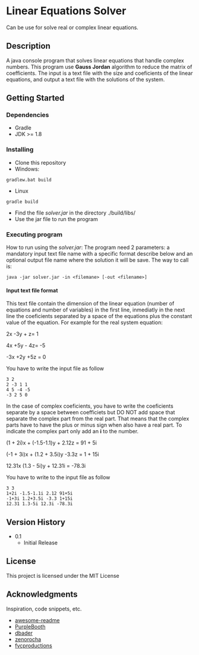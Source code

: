 # Linear Equations Solver

Can be use for solve real or complex linear equations.

## Description

A java console program that solves linear equations that handle complex numbers. This program
use **Gauss Jordan** algorithm to reduce the matrix of coefficients. The input is a text file 
with the size and coeficients of the linear equations, and output a text file with the solutions 
of the system.

## Getting Started

### Dependencies

* Gradle
* JDK >= 1.8

### Installing

* Clone this repository
* Windows:
```
gradlew.bat build
```
* Linux
```
gradle build
```
* Find the file _solver.jar_ in the directory ./build/libs/
* Use the jar file to run the program

### Executing program

How to run using the _solver.jar_: 
The program need 2 parameters: a mandatory input text file name with a specific format describe below
and an optional output file name where the solution it will be save. The way to call is:
```
java -jar solver.jar -in <filemane> [-out <filename>]
```

#### Input text file format
This text file contain the dimension of the linear equation (number of equations and number of variables) 
in the first line, inmediatly in the next line the coeficients separated by a space of the equations plus 
the constant value of the equation. For example for the real system equation:

2x -3y + z= 1

4x +5y - 4z= -5

-3x +2y +5z = 0

You have to write the input file as follow
```
3 2
2 -3 1 1
4 5 -4 -5
-3 2 5 0
```

In the case of complex coeficients, you have to write the coeficients separate by a space between coefficiets
but DO NOT add space that separate the complex part from the real part. That means that the complex parts
have to have the plus or minus sign when also have a real part. To indicate the complex part only add an **i** 
to the number.

(1 + 2i)x + (-1.5-1.1)y + 2.12z = 91 + 5i

(-1 + 3i)x + (1.2 + 3.5i)y -3.3z = 1 + 15i

12.31x (1.3 - 5i)y + 12.31i = -78.3i

You have to write to the input file as follow

```
3 3
1+2i -1.5-1.1i 2.12 91+5i
-1+3i 1.2+3.5i -3.3 1+15i
12.31 1.3-5i 12.3i -78.3i
```

## Version History

* 0.1
    * Initial Release

## License

This project is licensed under the MIT License

## Acknowledgments

Inspiration, code snippets, etc.
* [awesome-readme](https://github.com/matiassingers/awesome-readme)
* [PurpleBooth](https://gist.github.com/PurpleBooth/109311bb0361f32d87a2)
* [dbader](https://github.com/dbader/readme-template)
* [zenorocha](https://gist.github.com/zenorocha/4526327)
* [fvcproductions](https://gist.github.com/fvcproductions/1bfc2d4aecb01a834b46)